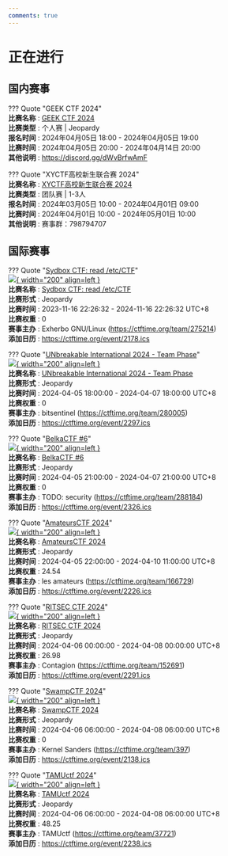 ```yaml
---
comments: true
---
```

# 正在进行

## 国内赛事

??? Quote "GEEK CTF 2024"  
    **比赛名称** : [GEEK CTF 2024](https://geekctf.geekcon.top/)  
    **比赛类型** : 个人赛 | Jeopardy  
    **报名时间** : 2024年04月05日 18:00 - 2024年04月05日 19:00  
    **比赛时间** : 2024年04月05日 20:00 - 2024年04月14日 20:00  
    **其他说明** : https://discord.gg/dWvBrfwAmF  
    
??? Quote "XYCTF高校新生联合赛 2024"  
    **比赛名称** : [XYCTF高校新生联合赛 2024](https://www.xyctf.top/)  
    **比赛类型** : 团队赛 | 1-3人  
    **报名时间** : 2024年03月05日 10:00 - 2024年04月01日 09:00  
    **比赛时间** : 2024年04月01日 10:00 - 2024年05月01日 10:00  
    **其他说明** : 赛事群：798794707  
    

## 国际赛事

??? Quote "[Sydbox CTF: read /etc/CTF](https://git.sr.ht/~alip/syd#ctf-howto-sydbx-capture-the-flag-challenge)"  
    [![](https://ctftime.org){ width="200" align=left }](https://git.sr.ht/~alip/syd#ctf-howto-sydbx-capture-the-flag-challenge)  
    **比赛名称** : [Sydbox CTF: read /etc/CTF](https://git.sr.ht/~alip/syd#ctf-howto-sydbx-capture-the-flag-challenge)  
    **比赛形式** : Jeopardy  
    **比赛时间** : 2023-11-16 22:26:32 - 2024-11-16 22:26:32 UTC+8  
    **比赛权重** : 0  
    **赛事主办** : Exherbo GNU/Linux (https://ctftime.org/team/275214)  
    **添加日历** : https://ctftime.org/event/2178.ics  
    
??? Quote "[UNbreakable International 2024 - Team Phase](https://unr24t-international.cyber-edu.co/)"  
    [![](https://ctftime.org/media/events/g5hqjcGuxmbcMSZ9.png){ width="200" align=left }](https://unr24t-international.cyber-edu.co/)  
    **比赛名称** : [UNbreakable International 2024 - Team Phase](https://unr24t-international.cyber-edu.co/)  
    **比赛形式** : Jeopardy  
    **比赛时间** : 2024-04-05 18:00:00 - 2024-04-07 18:00:00 UTC+8  
    **比赛权重** : 0  
    **赛事主办** : bitsentinel (https://ctftime.org/team/280005)  
    **添加日历** : https://ctftime.org/event/2297.ics  
    
??? Quote "[BelkaCTF #6](https://belkasoft.com/belkactf6/)"  
    [![](https://ctftime.org/media/events/belkactf6_square.jpg){ width="200" align=left }](https://belkasoft.com/belkactf6/)  
    **比赛名称** : [BelkaCTF #6](https://belkasoft.com/belkactf6/)  
    **比赛形式** : Jeopardy  
    **比赛时间** : 2024-04-05 21:00:00 - 2024-04-07 21:00:00 UTC+8  
    **比赛权重** : 0  
    **赛事主办** : TODO: security (https://ctftime.org/team/288184)  
    **添加日历** : https://ctftime.org/event/2326.ics  
    
??? Quote "[AmateursCTF 2024](https://ctf.amateurs.team/)"  
    [![](https://ctftime.org/media/events/2d6bd602-ecce-47e6-8f53-b352af222287.915ceb9574bb9759b4dd16bf8a744d25_1.jpeg){ width="200" align=left }](https://ctf.amateurs.team/)  
    **比赛名称** : [AmateursCTF 2024](https://ctf.amateurs.team/)  
    **比赛形式** : Jeopardy  
    **比赛时间** : 2024-04-05 22:00:00 - 2024-04-10 11:00:00 UTC+8  
    **比赛权重** : 24.54  
    **赛事主办** : les amateurs (https://ctftime.org/team/166729)  
    **添加日历** : https://ctftime.org/event/2226.ics  
    
??? Quote "[RITSEC CTF 2024](https://ctfd.ritsec.club/)"  
    [![](https://ctftime.org/media/events/Ritsec-CTF-2024-r1.jpg){ width="200" align=left }](https://ctfd.ritsec.club/)  
    **比赛名称** : [RITSEC CTF 2024](https://ctfd.ritsec.club/)  
    **比赛形式** : Jeopardy  
    **比赛时间** : 2024-04-06 00:00:00 - 2024-04-08 00:00:00 UTC+8  
    **比赛权重** : 26.98  
    **赛事主办** : Contagion (https://ctftime.org/team/152691)  
    **添加日历** : https://ctftime.org/event/2291.ics  
    
??? Quote "[SwampCTF 2024](https://swampctf.com/)"  
    [![](https://ctftime.org/media/events/swampctf.png){ width="200" align=left }](https://swampctf.com/)  
    **比赛名称** : [SwampCTF 2024](https://swampctf.com/)  
    **比赛形式** : Jeopardy  
    **比赛时间** : 2024-04-06 06:00:00 - 2024-04-08 06:00:00 UTC+8  
    **比赛权重** : 0  
    **赛事主办** : Kernel Sanders (https://ctftime.org/team/397)  
    **添加日历** : https://ctftime.org/event/2138.ics  
    
??? Quote "[TAMUctf 2024](http://tamuctf.com/)"  
    [![](https://ctftime.org/media/events/TAMUCTF_cmaroon_2.png){ width="200" align=left }](http://tamuctf.com/)  
    **比赛名称** : [TAMUctf 2024](http://tamuctf.com/)  
    **比赛形式** : Jeopardy  
    **比赛时间** : 2024-04-06 06:00:00 - 2024-04-08 06:00:00 UTC+8  
    **比赛权重** : 48.25  
    **赛事主办** : TAMUctf (https://ctftime.org/team/37721)  
    **添加日历** : https://ctftime.org/event/2238.ics  
    